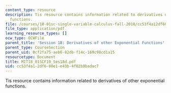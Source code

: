 ```yaml
---
content_type: resource
description: Tis resource contains information related to derivatives of other exponential
  functions.
file: /courses/18-01sc-single-variable-calculus-fall-2010/cc53f4a12df600e1e43b4f02b9badac7_MIT18_01SCF10_Ses18d.pdf
file_type: application/pdf
learning_resource_types: []
ocw_type: OCWFile
parent_title: 'Session 18: Derivatives of other Exponential Functions'
parent_type: CourseSection
parent_uid: 0cf2fa75-aeb6-82db-f14c-169c98cd1a15
resourcetype: Document
title: MIT18_01SCF10_Ses18d.pdf
uid: cc53f4a1-2df6-00e1-e43b-4f02b9badac7
---
```

Tis resource contains information related to derivatives of other exponential functions.